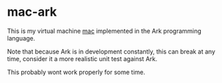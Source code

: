 # mac-ark
This is my virtual machine [mac](//github.com/felixangell/mac) implemented
in the Ark programming language.

Note that because Ark is in development constantly, this can break at any
time, consider it a more realistic unit test against Ark. 

This probably wont work properly for some time.
